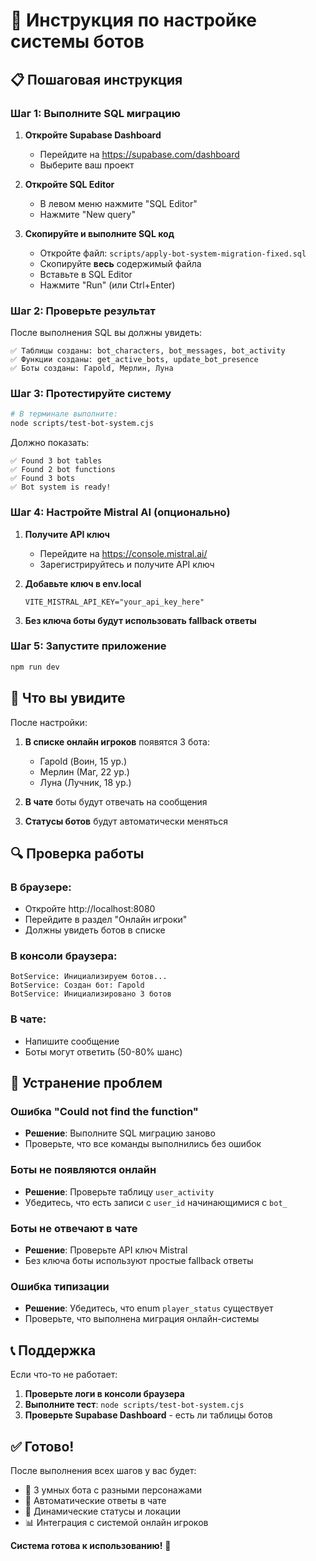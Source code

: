 # 🤖 Инструкция по настройке системы ботов

## 📋 Пошаговая инструкция

### Шаг 1: Выполните SQL миграцию

1. **Откройте Supabase Dashboard**
   - Перейдите на https://supabase.com/dashboard
   - Выберите ваш проект

2. **Откройте SQL Editor**
   - В левом меню нажмите "SQL Editor"
   - Нажмите "New query"

3. **Скопируйте и выполните SQL код**
   - Откройте файл: `scripts/apply-bot-system-migration-fixed.sql`
   - Скопируйте **весь** содержимый файла
   - Вставьте в SQL Editor
   - Нажмите "Run" (или Ctrl+Enter)

### Шаг 2: Проверьте результат

После выполнения SQL вы должны увидеть:
```
✅ Таблицы созданы: bot_characters, bot_messages, bot_activity
✅ Функции созданы: get_active_bots, update_bot_presence  
✅ Боты созданы: Гароld, Мерлин, Луна
```

### Шаг 3: Протестируйте систему

```bash
# В терминале выполните:
node scripts/test-bot-system.cjs
```

Должно показать:
```
✅ Found 3 bot tables
✅ Found 2 bot functions  
✅ Found 3 bots
✅ Bot system is ready!
```

### Шаг 4: Настройте Mistral AI (опционально)

1. **Получите API ключ**
   - Перейдите на https://console.mistral.ai/
   - Зарегистрируйтесь и получите API ключ

2. **Добавьте ключ в env.local**
   ```env
   VITE_MISTRAL_API_KEY="your_api_key_here"
   ```

3. **Без ключа боты будут использовать fallback ответы**

### Шаг 5: Запустите приложение

```bash
npm run dev
```

## 🎯 Что вы увидите

После настройки:

1. **В списке онлайн игроков** появятся 3 бота:
   - Гароld (Воин, 15 ур.)
   - Мерлин (Маг, 22 ур.)  
   - Луна (Лучник, 18 ур.)

2. **В чате** боты будут отвечать на сообщения

3. **Статусы ботов** будут автоматически меняться

## 🔍 Проверка работы

### В браузере:
- Откройте http://localhost:8080
- Перейдите в раздел "Онлайн игроки"
- Должны увидеть ботов в списке

### В консоли браузера:
```
BotService: Инициализируем ботов...
BotService: Создан бот: Гароld
BotService: Инициализировано 3 ботов
```

### В чате:
- Напишите сообщение
- Боты могут ответить (50-80% шанс)

## 🐛 Устранение проблем

### Ошибка "Could not find the function"
- **Решение**: Выполните SQL миграцию заново
- Проверьте, что все команды выполнились без ошибок

### Боты не появляются онлайн
- **Решение**: Проверьте таблицу `user_activity`
- Убедитесь, что есть записи с `user_id` начинающимися с `bot_`

### Боты не отвечают в чате
- **Решение**: Проверьте API ключ Mistral
- Без ключа боты используют простые fallback ответы

### Ошибка типизации
- **Решение**: Убедитесь, что enum `player_status` существует
- Проверьте, что выполнена миграция онлайн-системы

## 📞 Поддержка

Если что-то не работает:

1. **Проверьте логи в консоли браузера**
2. **Выполните тест**: `node scripts/test-bot-system.cjs`
3. **Проверьте Supabase Dashboard** - есть ли таблицы ботов

## ✅ Готово!

После выполнения всех шагов у вас будет:
- 🤖 3 умных бота с разными персонажами
- 💬 Автоматические ответы в чате
- 🔄 Динамические статусы и локации
- 📊 Интеграция с системой онлайн игроков

**Система готова к использованию!** 🚀
